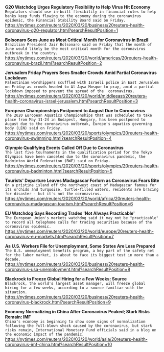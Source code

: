 **G20 Watchdog Urges Regulatory Flexibility to Help Virus Hit Economy**\
`Regulators should use in-built flexibility in financial rules to help banks keep funds flowing to the economy during the coronavirus epidemic, the Financial Stability Board said on Friday.`\
https://nytimes.com/reuters/2020/03/20/business/20reuters-health-coronavirus-g20-regulator.html?searchResultPosition=1

**Bolsonaro Sees June as Most Critical Month for Coronavirus in Brazil**\
`Brazilian President Jair Bolsonaro said on Friday that the month of June would likely be the most critical month for the coronavirus outbreak in the country.`\
https://nytimes.com/reuters/2020/03/20/world/americas/20reuters-health-coronavirus-brazil.html?searchResultPosition=2

**Jerusalem Friday Prayers Sees Smaller Crowds Amid Partial Coronavirus Lockdown**\
`Palestinian worshippers scuffled with Israeli police in East Jerusalem on Friday as crowds headed to Al-Aqsa Mosque to pray, amid a partial lockdown imposed to prevent the spread of the  coronavirus.`\
https://nytimes.com/reuters/2020/03/20/world/middleeast/20reuters-health-coronavirus-israel-jerusalem.html?searchResultPosition=3

**European Championships Postponed to August Due to Coronavirus**\
`The 2020 European Aquatics Championships that was scheduled to take place from May 11-24 in Budapest, Hungary, has been postponed to August due to the coronavirus outbreak, Europe's aquatics governing body (LEN) said on Friday.`\
https://nytimes.com/reuters/2020/03/20/sports/olympics/20reuters-health-coronavirus-swimming.html?searchResultPosition=4

**Olympic Qualifying Events Called Off Due to Coronavirus**\
`The last five tournaments in the qualification period for the Tokyo Olympics have been canceled due to the coronavirus pandemic, the Badminton World Federation (BWF) said on Friday.`\
https://nytimes.com/reuters/2020/03/20/sports/olympics/20reuters-health-coronavirus-badminton.html?searchResultPosition=5

**Tourists' Departure Leaves Madagascar Forlorn as Coronavirus Fears Bite**\
`On a pristine island off the northwest coast of Madagascar famous for its orchids and turquoise, turtle-filled waters, residents are bracing for disaster - but it's not the coronavirus.  `\
https://nytimes.com/reuters/2020/03/20/world/africa/20reuters-health-coronavirus-madagascar-tourism.html?searchResultPosition=6

**EU Watchdog Says Recording Trades 'Not Always Practicable'**\
`The European Union's markets watchdog said it may not be "practicable" to record all telephone calls for trading securities because of the coronavirus epidemic.`\
https://nytimes.com/reuters/2020/03/20/world/europe/20reuters-health-coronavirus-eu-markets.html?searchResultPosition=7

**As U.S. Workers File for Unemployment, Some States Are Less Prepared**\
`The U.S. unemployment benefits program, a key part of the safety net for the labor market, is about to face its biggest test in more than a decade. `\
https://nytimes.com/reuters/2020/03/20/business/20reuters-health-coronavirus-usa-unemployment.html?searchResultPosition=8

**Blackrock to Freeze Global Hiring for a Few Weeks: Source**\
`Blackrock, the world's largest asset manager, will freeze global hiring for a few weeks, according to a source familiar with the situation.`\
https://nytimes.com/reuters/2020/03/20/business/20reuters-health-coronavirus-blackrock.html?searchResultPosition=9

**Economy Normalizing in China After Coronavirus Peaked; Stark Risks Remain: IMF**\
`China's economy is beginning to show some signs of normalization following the full-blown shock caused by the coronavirus, but stark risks remain, International Monetary Fund officials said in a blog on the economic impact of the pandemic.`\
https://nytimes.com/reuters/2020/03/20/world/asia/20reuters-health-coronavirus-imf-china.html?searchResultPosition=10

